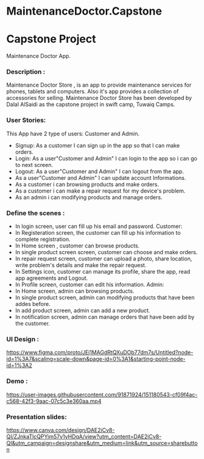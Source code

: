 # MaintenanceDoctor.Capstone

# Capstone Project

Maintenance Doctor App. 

### Description :
Maintenance Doctor Store , is an app to provide maintenance services for phones, tablets and computers. Also it's app provides a collection of accessories for selling.
Maintenance Doctor Store has been developed by Dalal AlSaidi as the capstone project in swift camp, Tuwaiq Camps.


### User Stories:
This App have 2 type of users: Customer and Admin.
- Signup: As a customer I can sign up in the app so that I can make orders.
- Login: As a user"Customer and Admin" I can login to the app so i can go to next screen.
- Logout: As a user"Customer and Admin" I can logout from the app.
- As a user"Customer and Admin" I can update account Informations.
- As a customer i can browsing products and make orders.
- As a customer i can make a repair request for my device's problem.
- As an admin i can modifying products and manage orders.


### Define the scenes :
- In login screen, user can fill up his email and password.
Customer:
- In Registeration screen, the customer can fill up his information to complete registration.
- In Home screen , customer can browse products.
- In single product screen screen, customer can choose and make orders.
- In repair request screen, customer can upload a photo, share location, write problem's details and make the repair request.
- In Settings icon, customer can manage its profile, share the app, read app agreements and Logout.
- In Profile screen, customer can edit his information.
Admin:
- In Home screen, admin can browsing products.
- In single product screen, admin can modifying products that have been addes before.
- In add product screen, admin can add a new product.
- In notification screen, admin can manage orders that have been add by the customer.

### UI Design :

https://www.figma.com/proto/JEj1MAGdRtQXuDOb77dm7s/Untitled?node-id=1%3A7&scaling=scale-down&page-id=0%3A1&starting-point-node-id=1%3A2


### Demo :

https://user-images.githubusercontent.com/91871924/151180543-cf09f4ac-c568-42f3-9aac-07c5c3e360aa.mp4

### Presentation slides:

https://www.canva.com/design/DAE2iCv8-QI/ZJnkaTlcQPYim57v1yHDqA/view?utm_content=DAE2iCv8-QI&utm_campaign=designshare&utm_medium=link&utm_source=sharebutton
